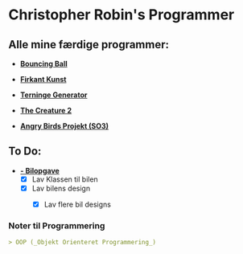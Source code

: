 # Christopher Robin's Programmer

## Alle mine færdige programmer:

- [**Bouncing Ball**](https://github.com/Christorob/Programmering-Christorob/tree/main/Bouncing_ball)

- [**Firkant Kunst**](https://github.com/Christorob/Programmering-Christorob/tree/main/FirkantKunst)

- [**Terninge Generator**](https://github.com/Christorob/Programmering-Christorob/tree/main/TerningeGenerator_Opgave)

- [**The Creature 2**](https://github.com/Christorob/Programmering-Christorob/tree/main/TheCreature_2_2020)

- [**Angry Birds Projekt (SO3)**](https://github.com/Christorob/Programmering-Christorob/tree/main/Angry_Birds_V2_SO3)



## To Do:

- [**- Bilopgave**](https://github.com/Christorob/Programmering-Christorob/tree/main/Bilopgave)
  - [x] Lav Klassen til bilen
  - [x] Lav bilens design
    - [x] Lav flere bil designs
 

### Noter til Programmering
```markdown
> OOP (_Objekt Orienteret Programmering_)

```
